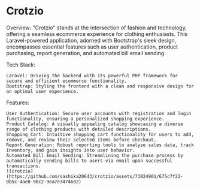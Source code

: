<h1>Crotzio</h1>

Overview:
"Crotzio" stands at the intersection of fashion and technology, offering a seamless ecommerce experience for clothing enthusiasts. This Laravel-powered application, adorned with Bootstrap's sleek design, encompasses essential features such as user authentication, product purchasing, report generation, and automated bill email sending.

Tech Stack:

    Laravel: Driving the backend with its powerful PHP framework for secure and efficient ecommerce functionality.
    Bootstrap: Styling the frontend with a clean and responsive design for an optimal user experience.

Features:

    User Authentication: Secure user accounts with registration and login functionality, ensuring a personalized shopping experience.
    Product Catalog: A visually appealing catalog showcasing a diverse range of clothing products with detailed descriptions.
    Shopping Cart: Intuitive shopping cart functionality for users to add, remove, and review their selected items before checkout.
    Report Generation: Robust reporting tools to analyze sales data, track inventory, and gain insights into user behavior.
    Automated Bill Email Sending: Streamlining the purchase process by automatically sending bills to users via email upon successful transactions.
    ![crotzio](https://github.com/sashika20643/crotzio/assets/73024901/675c7f22-0b5c-4ae0-96c2-9ea7e3474602)
